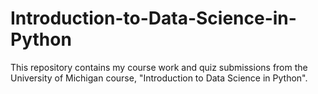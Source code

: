# Introduction-to-Data-Science-in-Python

This repository contains my course work and quiz submissions from the University of Michigan course, "Introduction to Data Science in Python".

